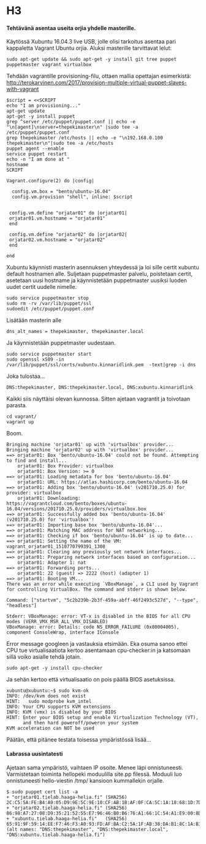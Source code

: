 # H3
#### Tehtävänä asentaa useita orjia yhdelle masterille. 

Käytössä Xubuntu 16.04.3 live USB, jolle olisi tarkoitus asentaa pari kappaletta Vagrant Ubuntu orjia. Aluksi masterille tarvittavat lelut:
~~~~
sudo apt-get update && sudo apt-get -y install git tree puppet puppetmaster vagrant virtualbox
~~~~
Tehdään vagrantille provisioning-filu, ottaen mallia opettajan esimerkistä: http://terokarvinen.com/2017/provision-multiple-virtual-puppet-slaves-with-vagrant

~~~~
$script = <<SCRIPT
echo "I am provisioning..."
apt-get update
apt-get -y install puppet
grep ^server /etc/puppet/puppet.conf || echo -e "\n[agent]\nserver=thepekimaster\n" |sudo tee -a /etc/puppet/puppet.conf
grep thepekimaster /etc/hosts || echo -e "\n192.168.0.100 thepekimaster\n"|sudo tee -a /etc/hosts
puppet agent --enable
service puppet restart
echo -n "I am done at "
hostname
SCRIPT

Vagrant.configure(2) do |config|

  config.vm.box = "bento/ubuntu-16.04"
  config.vm.provision "shell", inline: $script
  
  
 config.vm.define "orjatar01" do |orjatar01|
 orjatar01.vm.hostname = "orjatar01"
 end
 
 config.vm.define "orjatar02" do |orjatar02|
 orjatar02.vm.hostname = "orjatar02"
 end
  
end
~~~~

Xubuntu käynnisti masterin asennuksen yhteydessä ja loi sille certit xubuntu default hostnamen alle. Suljetaan puppetmaster palvelu, poistetaan certit, asetetaan uusi hostname ja käynnistetään puppetmaster uusiksi luoden uudet certit uudelle nimelle.

~~~~
sudo service puppetmaster stop
sudo rm -rv /var/lib/puppet/ssl
sudoedit /etc/puppet/puppet.conf
~~~~
Lisätään masterin alle
~~~~
dns_alt_names = thepekimaster, thepekimaster.local
~~~~
Ja käynnistetään puppetmaster uudestaan.
~~~~
sudo service puppetmaster start
sudo openssl x509 -in /var/lib/puppet/ssl/certs/xubuntu.kinnaridlink.pem  -text|grep -i dns
~~~~
Joka tulostaa...
~~~~
DNS:thepekimaster, DNS:thepekimaster.local, DNS:xubuntu.kinnaridlink
~~~~
Kaikki siis näyttäisi olevan kunnossa. Sitten ajetaan vagrantit ja toivotaan parasta.
~~~~
cd vagrant/
vagrant up
~~~~
Boom.
~~~~
Bringing machine 'orjatar01' up with 'virtualbox' provider...
Bringing machine 'orjatar02' up with 'virtualbox' provider...
==> orjatar01: Box 'bento/ubuntu-16.04' could not be found. Attempting to find and install...
    orjatar01: Box Provider: virtualbox
    orjatar01: Box Version: >= 0
==> orjatar01: Loading metadata for box 'bento/ubuntu-16.04'
    orjatar01: URL: https://atlas.hashicorp.com/bento/ubuntu-16.04
==> orjatar01: Adding box 'bento/ubuntu-16.04' (v201710.25.0) for provider: virtualbox
    orjatar01: Downloading: https://vagrantcloud.com/bento/boxes/ubuntu-16.04/versions/201710.25.0/providers/virtualbox.box
==> orjatar01: Successfully added box 'bento/ubuntu-16.04' (v201710.25.0) for 'virtualbox'!
==> orjatar01: Importing base box 'bento/ubuntu-16.04'...
==> orjatar01: Matching MAC address for NAT networking...
==> orjatar01: Checking if box 'bento/ubuntu-16.04' is up to date...
==> orjatar01: Setting the name of the VM: vagrant_orjatar01_1510770799391_1308
==> orjatar01: Clearing any previously set network interfaces...
==> orjatar01: Preparing network interfaces based on configuration...
    orjatar01: Adapter 1: nat
==> orjatar01: Forwarding ports...
    orjatar01: 22 (guest) => 2222 (host) (adapter 1)
==> orjatar01: Booting VM...
There was an error while executing `VBoxManage`, a CLI used by Vagrant
for controlling VirtualBox. The command and stderr is shown below.

Command: ["startvm", "5c2b239b-2b3f-459a-abff-46f2493c527d", "--type", "headless"]

Stderr: VBoxManage: error: VT-x is disabled in the BIOS for all CPU modes (VERR_VMX_MSR_ALL_VMX_DISABLED)
VBoxManage: error: Details: code NS_ERROR_FAILURE (0x80004005), component ConsoleWrap, interface IConsole

~~~~
Error message googleen ja vastauksia etsimään. Eka osuma sanoo ettei CPU tue virtualisaatiota kertoo asentamaan cpu-checker:in ja katsomaan sillä voiko asialle tehdä jotain.
~~~~
sudo apt-get -y install cpu-checker
~~~~
Ja sehän kertoo että virtualisaatio on pois päällä BIOS asetuksissa.
~~~~
xubuntu@xubuntu:~$ sudo kvm-ok 
INFO: /dev/kvm does not exist
HINT:   sudo modprobe kvm_intel
INFO: Your CPU supports KVM extensions
INFO: KVM (vmx) is disabled by your BIOS
HINT: Enter your BIOS setup and enable Virtualization Technology (VT),
      and then hard poweroff/poweron your system
KVM acceleration can NOT be used
~~~~
Päätän, että pitänee testata toisessa ympäristössä lisää...

#### Labrassa uusintatesti

Ajetaan sama ympäristö, vaihtaen IP osoite. Menee läpi onnistuneesti. Varmistetaan toiminta hellopeki moduulilla site.pp filessä.
Moduuli luo onnistuneesti hello-viestin /tmp/ kansioon kummallekin orjalle.

~~~~
$ sudo puppet cert list -a
+ "orjatar01.tielab.haaga-helia.fi" (SHA256) 2C:C5:5A:FE:B4:A9:05:D9:9E:5C:9E:10:CF:AB:1B:AF:0F:CA:5C:1A:18:68:1D:7D:40:0C:6D:E8:CF:46:E2:1D
+ "orjatar02.tielab.haaga-helia.fi" (SHA256) 86:98:A7:27:08:D9:35:21:52:55:E7:96:46:B0:B6:76:A1:66:1C:54:A1:E9:00:8D:87:EA:66:B5:1B:EF:9D:07
+ "xubuntu.tielab.haaga-helia.fi"   (SHA256) 65:91:9F:59:14:EE:F7:46:F3:A0:93:FD:AF:BA:C2:5A:1F:AB:38:DA:B1:8C:1A:B1:BD:D7:F4:BB:05:6D:CB:1C (alt names: "DNS:thepekimaster", "DNS:thepekimaster.local", "DNS:xubuntu.tielab.haaga-helia.fi")

~~~~

